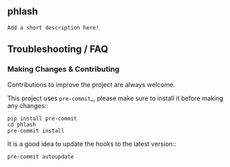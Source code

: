 ## phlash

    Add a short description here!

## Troubleshooting / FAQ

### Making Changes & Contributing

Contributions to improve the project are always welcome.

This project uses `pre-commit`_, please make sure to install it before making any
changes::

    pip install pre-commit
    cd phlash
    pre-commit install

It is a good idea to update the hooks to the latest version::

    pre-commit autoupdate
